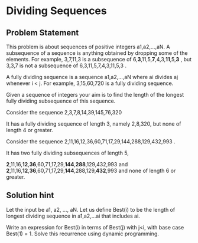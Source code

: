 # Dividing Sequences

## Problem Statement

This problem is about sequences of positive integers a1,a2,…,aN. A subsequence of a sequence is anything obtained by dropping some of the elements. For example, 3,7,11,3 is a subsequence of 6,**3**,11,5,**7**,4,3,**11**,5,**3** , but 3,3,7 is not a subsequence of 6,3,11,5,7,4,3,11,5,3 .

A fully dividing sequence is a sequence a1,a2,…,aN where ai divides aj whenever i < j. For example, 3,15,60,720 is a fully dividing sequence.

Given a sequence of integers your aim is to find the length of the longest fully dividing subsequence of this sequence.

Consider the sequence 2,3,7,8,14,39,145,76,320

It has a fully dividing sequence of length 3, namely 2,8,320, but none of length 4 or greater.

Consider the sequence 2,11,16,12,36,60,71,17,29,144,288,129,432,993 .

It has two fully dividing subsequences of length 5,

**2**,11,16,**12**,**36**,60,71,17,29,**144**,**288**,129,432,993 and
**2**,11,16,**12**,**36**,60,71,17,29,**144**,288,129,**432**,993
and none of length 6 or greater.

## Solution hint

Let the input be a1, a2, …, aN. Let us define Best(i) to be the length of longest dividing sequence in a1,a2,…ai that includes ai.

Write an expression for Best(i) in terms of Best(j) with j<i, with base case Best(1) = 1. Solve this recurrence using dynamic programming.
